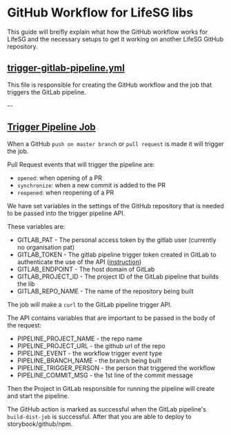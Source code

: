# GitHub Workflow for LifeSG libs

This guide will breifly explain what how the GitHub workflow works for LifeSG and the necessary setups to get it working on another LifeSG GitHub repository.

## <u>trigger-gitlab-pipeline.yml</u>

This file is responsible for creating the GitHub workflow and the job that triggers the GitLab pipeline.

--

## <u>Trigger Pipeline Job</u>

When a GitHub `push on master branch` or `pull request` is made it will trigger the job.

Pull Request events that will trigger the pipeline are:

-   `opened`: when opening of a PR
-   `synchronize`: when a new commit is added to the PR
-   `reopened`: when reopening of a PR

We have set variables in the settings of the GitHub repository that is needed to be passed into the trigger pipeline API.

These variables are:

-   GITLAB_PAT - The personal access token by the gitlab user (currently no organisation pat)
-   GITLAB_TOKEN - The gitlab pipeline trigger token created in GitLab to authenticate the use of the API ([instruction](https://docs.gitlab.com/ee/ci/triggers/#create-a-pipeline-trigger-token))
-   GITLAB_ENDPOINT - The host domain of GitLab
-   GITLAB_PROJECT_ID - The project ID of the GitLab pipeline that builds the lib
-   GITLAB_REPO_NAME - The name of the repository being built

The job will make a `curl` to the GitLab pipeline trigger API.

The API contains variables that are important to be passed in the body of the request:

-   PIPELINE_PROJECT_NAME - the repo name
-   PIPELINE_PROJECT_URL - the github url of the repo
-   PIPELINE_EVENT - the workflow trigger event type
-   PIPELINE_BRANCH_NAME - the branch being built
-   PIPELINE_TRIGGER_PERSON - the person that triggered the workflow
-   PIPELINE_COMMIT_MSG - the 1st line of the commit message

Then the Project in GitLab responsible for running the pipeline will create and start the pipeline.

The GitHub action is marked as successful when the GitLab pipeline's `build-dist-job` is successful. After that you are able to deploy to storybook/github/npm.
